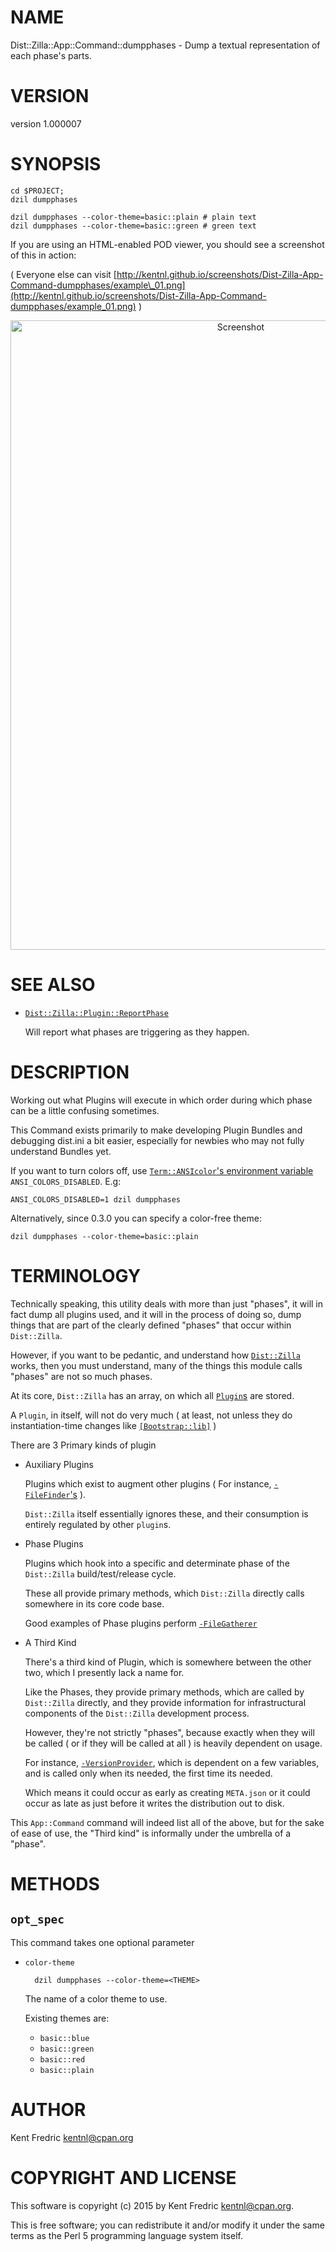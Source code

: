 # NAME

Dist::Zilla::App::Command::dumpphases - Dump a textual representation of each phase's parts.

# VERSION

version 1.000007

# SYNOPSIS

    cd $PROJECT;
    dzil dumpphases

    dzil dumpphases --color-theme=basic::plain # plain text
    dzil dumpphases --color-theme=basic::green # green text

If you are using an HTML-enabled POD viewer, you should see a screenshot of this in action:

( Everyone else can visit [http://kentnl.github.io/screenshots/Dist-Zilla-App-Command-dumpphases/example\_01.png](http://kentnl.github.io/screenshots/Dist-Zilla-App-Command-dumpphases/example_01.png) )

<div>
    <center>
      <img src="http://kentnl.github.io/screenshots/Dist-Zilla-App-Command-dumpphases/example_01.png"
           alt="Screenshot"
           width="721"
           height="1007" />
    </center>
</div>

# SEE ALSO

- [`Dist::Zilla::Plugin::ReportPhase`](https://metacpan.org/pod/Dist::Zilla::Plugin::ReportPhase)

    Will report what phases are triggering as they happen.

# DESCRIPTION

Working out what Plugins will execute in which order during which phase can be a
little confusing sometimes.

This Command exists primarily to make developing Plugin Bundles and debugging
dist.ini a bit easier, especially for newbies who may not fully understand
Bundles yet.

If you want to turn colors off, use [`Term::ANSIcolor`'s environment variable](https://metacpan.org/pod/Term::ANSIColor)
`ANSI_COLORS_DISABLED`. E.g:

    ANSI_COLORS_DISABLED=1 dzil dumpphases

Alternatively, since 0.3.0 you can specify a color-free theme:

    dzil dumpphases --color-theme=basic::plain

# TERMINOLOGY

Technically speaking, this utility deals with more than just "phases", it will in fact dump all plugins used,
and it will in the process of doing so, dump things that are part of the clearly defined "phases" that occur
within `Dist::Zilla`.

However, if you want to be pedantic, and understand how [`Dist::Zilla`](https://metacpan.org/pod/Dist::Zilla) works, then you must understand,
many of the things this module calls "phases" are not so much phases.

At its core, `Dist::Zilla` has an array, on which all [`Plugin`s](https://metacpan.org/pod/Dist::Zilla::Role::Plugin) are stored.

A `Plugin`, in itself, will not do very much ( at least, not unless they do instantiation-time changes like
[`[Bootstrap::lib]`](https://metacpan.org/pod/Dist::Zilla::Plugin::Bootstrap::lib) )

There are 3 Primary kinds of plugin

- Auxiliary Plugins

    Plugins which exist to augment other plugins ( For instance, [`-FileFinder`'s](https://metacpan.org/pod/Dist::Zilla::Role::FileFinder) ).

    `Dist::Zilla` itself essentially ignores these, and their consumption is entirely regulated by other `plugin`s.

- Phase Plugins

    Plugins which hook into a specific and determinate phase of the `Dist::Zilla` build/test/release cycle.

    These all provide primary methods, which `Dist::Zilla` directly calls somewhere in its core code base.

    Good examples of Phase plugins perform [`-FileGatherer`](https://metacpan.org/pod/Dist::Zilla::Role::FileGatherer)

- A Third Kind

    There's a third kind of Plugin, which is somewhere between the other two, which I presently lack a name for.

    Like the Phases, they provide primary methods, which are called by `Dist::Zilla` directly, and they provide
    information for infrastructural components of the `Dist::Zilla` development process.

    However, they're not strictly "phases", because exactly when they will be called ( or if they will be called at all )
    is heavily dependent on usage.

    For instance, [`-VersionProvider`](https://metacpan.org/pod/Dist::Zilla::Role::VersionProvider), which is dependent on a few variables,
    and is called only when its needed, the first time its needed.

    Which means it could occur as early as creating `META.json` or it could occur as late as just before it writes the distribution
    out to disk.

This `App::Command` command will indeed list all of the above, but for the sake of ease of use, the "Third kind" is informally
under the umbrella of a "phase".

# METHODS

## `opt_spec`

This command takes one optional parameter

- `color-theme`

        dzil dumpphases --color-theme=<THEME>

    The name of a color theme to use.

    Existing themes are:

    - `basic::blue`
    - `basic::green`
    - `basic::red`
    - `basic::plain`

# AUTHOR

Kent Fredric <kentnl@cpan.org>

# COPYRIGHT AND LICENSE

This software is copyright (c) 2015 by Kent Fredric <kentnl@cpan.org>.

This is free software; you can redistribute it and/or modify it under
the same terms as the Perl 5 programming language system itself.
